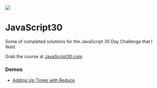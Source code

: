 ![](https://javascript30.com/images/JS3-social-share.png)

# JavaScript30

Some of completed solutions for the JavaScript 30 Day Challenge that I liked.

Grab the course at [JavaScript30.com](https://JavaScript30.com)

### Demos
- [Adding Up Times with Reduce](https://yozhezhi.github.io/JavaScript30/Adding%20Up%20Times%20with%20Reduce/index.html)